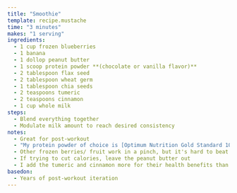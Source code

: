 ```yaml
---
title: "Smoothie"
template: recipe.mustache
time: "3 minutes"
makes: "1 serving"
ingredients:
  - 1 cup frozen blueberries
  - 1 banana
  - 1 dollop peanut butter
  - 1 scoop protein powder **(chocolate or vanilla flavor)**
  - 2 tablespoon flax seed
  - 2 tablespoon wheat germ
  - 1 tablespoon chia seeds
  - 2 teaspoons tumeric
  - 2 teaspoons cinnamon
  - 1 cup whole milk
steps:
  - Blend everything together
  - Modulate milk amount to reach desired consistency
notes:
  - Great for post-workout
  - "My protein powder of choice is [Optimum Nutrition Gold Standard 100% Whey](https://www.optimumnutrition.com/en-us/product/gold-standard-100-whey)"
  - Other frozen berries/ fruit work in a pinch, but it's hard to beat the nutritiousness and deliciousness of frozen blueberries (especially wild-caught ones)
  - If trying to cut calories, leave the peanut butter out
  - I add the tumeric and cinnamon more for their health benefits than for taste, and the tumeric in particular adds a flavor which some may find unappealing, so leave them out if desired.
basedon:
  - Years of post-workout iteration
---
```


